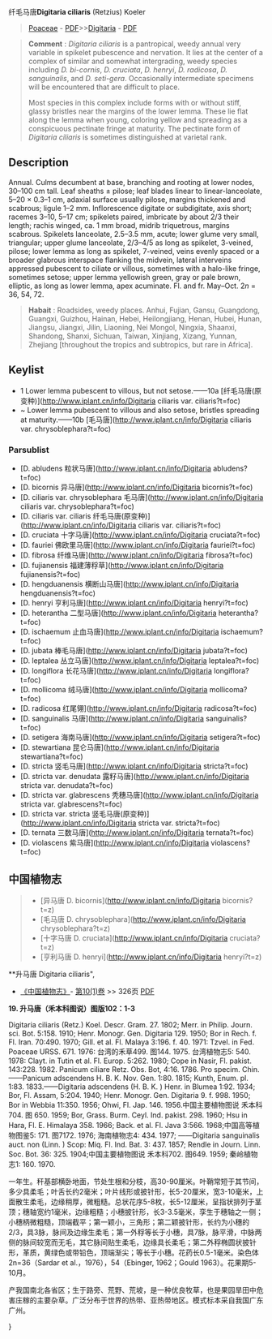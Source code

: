 纤毛马唐**Digitaria ciliaris** (Retzius) Koeler

> [Poaceae](http://www.iplant.cn/info/Poaceae?t=foc) - [PDF](http://www.iplant.cn/foc/pdf/Poaceae.pdf)>>[Digitaria](http://www.iplant.cn/info/Digitaria?t=foc) - [PDF](http://www.iplant.cn/foc/pdf/Digitaria.pdf)

> **Comment** : 
> *Digitaria ciliaris* is a pantropical, weedy annual very variable in spikelet pubescence and nervation. It lies at the center of a complex of similar and somewhat intergrading, weedy species including *D. bi-cornis*, *D. cruciata*, *D. henryi*, *D. radicosa*, *D. sanguinalis*, and *D. seti-gera*. Occasionally intermediate specimens will be encountered that are difficult to place.
>
> Most species in this complex include forms with or without stiff, glassy bristles near the margins of the lower lemma. These lie flat along the lemma when young, coloring yellow and spreading as a conspicuous pectinate fringe at maturity. The pectinate form of *Digitaria ciliaris* is sometimes distinguished at varietal rank.

## Description

Annual. Culms decumbent at base, branching and rooting at lower nodes, 30–100 cm tall. Leaf sheaths ± pilose; leaf blades linear to linear-lanceolate, 5–20 × 0.3–1 cm, adaxial surface usually pilose, margins thickened and scabrous; ligule 1–2 mm. Inflorescence digitate or subdigitate, axis short; racemes 3–10, 5–17 cm; spikelets paired, imbricate by about 2/3 their length; rachis winged, ca. 1 mm broad, midrib triquetrous, margins scabrous. Spikelets lanceolate, 2.5–3.5 mm, acute; lower glume very small, triangular; upper glume lanceolate, 2/3–4/5 as long as spikelet, 3-veined, pilose; lower lemma as long as spikelet, 7-veined, veins evenly spaced or a broader glabrous interspace flanking the midvein, lateral interveins appressed pubescent to ciliate or villous, sometimes with a halo-like fringe, sometimes setose; upper lemma yellowish green, gray or pale brown, elliptic, as long as lower lemma, apex acuminate. Fl. and fr. May–Oct. 2*n* = 36, 54, 72.

> **Habait** : 
> Roadsides, weedy places. Anhui, Fujian, Gansu, Guangdong, Guangxi, Guizhou, Hainan, Hebei, Heilongjiang, Henan, Hubei, Hunan, Jiangsu, Jiangxi, Jilin, Liaoning, Nei Mongol, Ningxia, Shaanxi, Shandong, Shanxi, Sichuan, Taiwan, Xinjiang, Xizang, Yunnan, Zhejiang [throughout the tropics and subtropics, but rare in Africa].

## Keylist

* 1 Lower lemma pubescent to villous, but not setose.——10a [纤毛马唐(原变种)](http://www.iplant.cn/info/Digitaria ciliaris var. ciliaris?t=foc)
* ~ Lower lemma pubescent to villous and also setose, bristles spreading at maturity.——10b [毛马唐](http://www.iplant.cn/info/Digitaria ciliaris var. chrysoblephara?t=foc)

### Parsublist

* [D.  abludens  粒状马唐](http://www.iplant.cn/info/Digitaria abludens?t=foc)
* [D.  bicornis  异马唐](http://www.iplant.cn/info/Digitaria bicornis?t=foc)
* [D.  ciliaris var. chrysoblephara  毛马唐](http://www.iplant.cn/info/Digitaria ciliaris var. chrysoblephara?t=foc)
* [D.  ciliaris var. ciliaris  纤毛马唐(原变种)](http://www.iplant.cn/info/Digitaria ciliaris var. ciliaris?t=foc)
* [D.  cruciata  十字马唐](http://www.iplant.cn/info/Digitaria cruciata?t=foc)
* [D.  fauriei  佛欧里马唐](http://www.iplant.cn/info/Digitaria fauriei?t=foc)
* [D.  fibrosa  纤维马唐](http://www.iplant.cn/info/Digitaria fibrosa?t=foc)
* [D.  fujianensis  福建薄稃草](http://www.iplant.cn/info/Digitaria fujianensis?t=foc)
* [D.  hengduanensis  横断山马唐](http://www.iplant.cn/info/Digitaria hengduanensis?t=foc)
* [D.  henryi  亨利马唐](http://www.iplant.cn/info/Digitaria henryi?t=foc)
* [D.  heterantha  二型马唐](http://www.iplant.cn/info/Digitaria heterantha?t=foc)
* [D.  ischaemum  止血马唐](http://www.iplant.cn/info/Digitaria ischaemum?t=foc)
* [D.  jubata  棒毛马唐](http://www.iplant.cn/info/Digitaria jubata?t=foc)
* [D.  leptalea  丛立马唐](http://www.iplant.cn/info/Digitaria leptalea?t=foc)
* [D.  longiflora  长花马唐](http://www.iplant.cn/info/Digitaria longiflora?t=foc)
* [D.  mollicoma  绒马唐](http://www.iplant.cn/info/Digitaria mollicoma?t=foc)
* [D.  radicosa  红尾翎](http://www.iplant.cn/info/Digitaria radicosa?t=foc)
* [D.  sanguinalis  马唐](http://www.iplant.cn/info/Digitaria sanguinalis?t=foc)
* [D.  setigera  海南马唐](http://www.iplant.cn/info/Digitaria setigera?t=foc)
* [D.  stewartiana  昆仑马唐](http://www.iplant.cn/info/Digitaria stewartiana?t=foc)
* [D.  stricta  竖毛马唐](http://www.iplant.cn/info/Digitaria stricta?t=foc)
* [D.  stricta var. denudata  露籽马唐](http://www.iplant.cn/info/Digitaria stricta var. denudata?t=foc)
* [D.  stricta var. glabrescens  秃穗马唐](http://www.iplant.cn/info/Digitaria stricta var. glabrescens?t=foc)
* [D.  stricta var. stricta  竖毛马唐(原变种)](http://www.iplant.cn/info/Digitaria stricta var. stricta?t=foc)
* [D.  ternata  三数马唐](http://www.iplant.cn/info/Digitaria ternata?t=foc)
* [D.  violascens  紫马唐](http://www.iplant.cn/info/Digitaria violascens?t=foc)

## 中国植物志

> * [异马唐  D.  bicornis](http://www.iplant.cn/info/Digitaria bicornis?t=z)
> * [毛马唐  D.  chrysoblephara](http://www.iplant.cn/info/Digitaria chrysoblephara?t=z)
> * [十字马唐  D.  cruciata](http://www.iplant.cn/info/Digitaria cruciata?t=z)
> * [亨利马唐  D.  henryi](http://www.iplant.cn/info/Digitaria henryi?t=z)

**升马唐 Digitaria ciliaris",

* [《中国植物志》](http://www.iplant.cn/frps)- [第10(1)卷](http://www.iplant.cn/frps/vol/10(1)) >> 326页 [PDF](http://www.iplant.cn/frps/pdf/10(1)/326.pdf)

**19. 升马唐（禾本科图说）图版102：1-3**

Digitaria ciliaris (Retz.) Koel. Descr. Gram. 27. 1802; Merr. in Philip. Journ. sci. Bot. 5:158. 1910; Henr. Monogr. Gen. Digitaria 129. 1950; Bor in Rech. f. Fl. Iran. 70:490. 1970; Gill. et al. Fl. Malaya 3:196. f. 40. 1971: Tzvel. in Fed. Poaceae URSS. 671. 1976: 台湾的禾草499. 图144. 1975. 台湾植物志5: 540. 1978: Clayt. in Tutin et al. Fl. Europ. 5:262. 1980; Cope in Nasir, Fl. pakist. 143:228. 1982. Panicum ciliare Retz. Obs. Bot, 4:16. 1786. Pro specim. Chin.——Panicum adscendens H. B. K. Nov. Gen. 1:80. 1815; Kunth, Enum. pl. 1:83. 1833.——Digitaria adscendens (H. B. K. ) Henr. in Blumea 1:92. 1934; Bor, Fl. Assam, 5:204. 1940; Henr. Monogr. Gen. Digitaria 9. f. 998. 1950; Bor in Webbia 11:350. 1956; Ohwi, Fl. Jap. 146. 1956.中国主要植物图说 禾本科704. 图 650. 1959; Bor, Grass. Burm. Ceyl. Ind. pakist. 298. 1960; Hsu in Hara, Fl. E. Himalaya 358. 1966; Back. et al. Fl. Java 3:566. 1968;中国高等植物图鉴5: 171. 图7172. 1976; 海南植物志4: 434. 1977; ——Digitaria sanguinalis auct. non (Linn. ) Scop: Miq. Fl. Ind. Bat. 3: 437. 1857; Rendle in Journ. Linn. Soc. Bot. 36: 325. 1904;中国主要植物图说 禾本科702. 图649. 1959; 秦岭植物志1: 160. 1970.

一年生。秆基部横卧地面，节处生根和分枝，高30-90厘米。叶鞘常短于其节间，多少具柔毛；叶舌长约2毫米；叶片线形或披针形，长5-20厘米，宽3-10毫米，上面散生柔毛，边缘稍厚，微粗糙。总状花序5-8枚，长5-12厘米，呈指状排列于茎顶；穗轴宽约1毫米，边缘粗糙；小穗披针形，长3-3.5毫米，孪生于穗轴之一侧；小穗柄微粗糙，顶端截平；第一颖小，三角形；第二颖披针形，长约为小穗的2/3，具3脉，脉间及边缘生柔毛；第一外稃等长于小穗，具7脉，脉平滑，中脉两侧的脉间较宽而无毛，其它脉间贴生柔毛，边缘具长柔毛；第二外稃椭圆状披针形，革质，黄绿色或带铅色，顶端渐尖；等长于小穗。花药长0.5-1毫米。染色体2n=36（Sardar et al.，1976），54（Ebinger, 1962；Gould 1963）。花果期5-10月。

产我国南北各省区；生于路旁、荒野、荒坡，是一种优良牧草，也是果园旱田中危害庄稼的主要杂草。广泛分布于世界的热带、亚热带地区。模式标本采自我国广东广州。

}